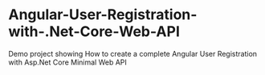 # Angular-User-Registration-with-.Net-Core-Web-API
Demo project showing How to create a complete Angular User Registration with Asp.Net Core Minimal Web API
